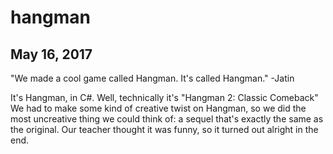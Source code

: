 # hangman
## May 16, 2017

"We made a cool game called Hangman. It's called Hangman."
  -Jatin
  
It's Hangman, in C#. Well, technically it's "Hangman 2: Classic Comeback"
We had to make some kind of creative twist on Hangman, so we did the most uncreative thing we could think of: a sequel that's exactly the same as the original. Our teacher thought it was funny, so it turned out alright in the end.
